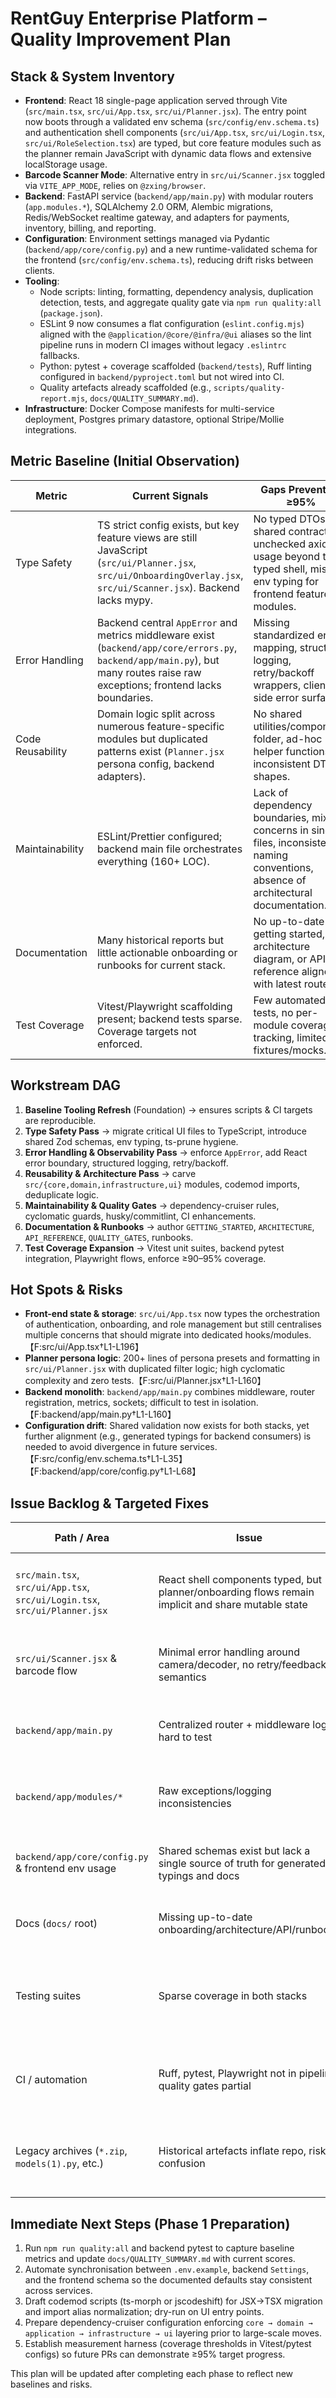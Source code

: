 # RentGuy Enterprise Platform – Quality Improvement Plan

## Stack & System Inventory
- **Frontend**: React 18 single-page application served through Vite (`src/main.tsx`, `src/ui/App.tsx`, `src/ui/Planner.jsx`). The entry point now boots through a validated env schema (`src/config/env.schema.ts`) and authentication shell components (`src/ui/App.tsx`, `src/ui/Login.tsx`, `src/ui/RoleSelection.tsx`) are typed, but core feature modules such as the planner remain JavaScript with dynamic data flows and extensive localStorage usage.
- **Barcode Scanner Mode**: Alternative entry in `src/ui/Scanner.jsx` toggled via `VITE_APP_MODE`, relies on `@zxing/browser`.
- **Backend**: FastAPI service (`backend/app/main.py`) with modular routers (`app.modules.*`), SQLAlchemy 2.0 ORM, Alembic migrations, Redis/WebSocket realtime gateway, and adapters for payments, inventory, billing, and reporting.
- **Configuration**: Environment settings managed via Pydantic (`backend/app/core/config.py`) and a new runtime-validated schema for the frontend (`src/config/env.schema.ts`), reducing drift risks between clients.
- **Tooling**:
  - Node scripts: linting, formatting, dependency analysis, duplication detection, tests, and aggregate quality gate via `npm run quality:all` (`package.json`).
  - ESLint 9 now consumes a flat configuration (`eslint.config.mjs`) aligned with the `@application/@core/@infra/@ui` aliases so the lint pipeline runs in modern CI images without legacy `.eslintrc` fallbacks.
  - Python: pytest + coverage scaffolded (`backend/tests`), Ruff linting configured in `backend/pyproject.toml` but not wired into CI.
  - Quality artefacts already scaffolded (e.g., `scripts/quality-report.mjs`, `docs/QUALITY_SUMMARY.md`).
- **Infrastructure**: Docker Compose manifests for multi-service deployment, Postgres primary datastore, optional Stripe/Mollie integrations.

## Metric Baseline (Initial Observation)
| Metric | Current Signals | Gaps Preventing ≥95% |
| --- | --- | --- |
| Type Safety | TS strict config exists, but key feature views are still JavaScript (`src/ui/Planner.jsx`, `src/ui/OnboardingOverlay.jsx`, `src/ui/Scanner.jsx`). Backend lacks mypy. | No typed DTOs, no shared contracts, unchecked axios usage beyond the typed shell, missing env typing for frontend feature modules. |
| Error Handling | Backend central `AppError` and metrics middleware exist (`backend/app/core/errors.py`, `backend/app/main.py`), but many routes raise raw exceptions; frontend lacks boundaries. | Missing standardized error mapping, structured logging, retry/backoff wrappers, client-side error surfaces. |
| Code Reusability | Domain logic split across numerous feature-specific modules but duplicated patterns exist (`Planner.jsx` persona config, backend adapters). | No shared utilities/components folder, ad-hoc helper functions, inconsistent DTO shapes. |
| Maintainability | ESLint/Prettier configured; backend main file orchestrates everything (160+ LOC). | Lack of dependency boundaries, mixed concerns in single files, inconsistent naming conventions, absence of architectural documentation. |
| Documentation | Many historical reports but little actionable onboarding or runbooks for current stack. | No up-to-date getting started, architecture diagram, or API reference aligned with latest routes. |
| Test Coverage | Vitest/Playwright scaffolding present; backend tests sparse. Coverage targets not enforced. | Few automated tests, no per-module coverage tracking, limited fixtures/mocks. |

## Workstream DAG
1. **Baseline Tooling Refresh** (Foundation)  → ensures scripts & CI targets are reproducible.
2. **Type Safety Pass** → migrate critical UI files to TypeScript, introduce shared Zod schemas, env typing, ts-prune hygiene.
3. **Error Handling & Observability Pass** → enforce `AppError`, add React error boundary, structured logging, retry/backoff.
4. **Reusability & Architecture Pass** → carve `src/{core,domain,infrastructure,ui}` modules, codemod imports, deduplicate logic.
5. **Maintainability & Quality Gates** → dependency-cruiser rules, cyclomatic guards, husky/commitlint, CI enhancements.
6. **Documentation & Runbooks** → author `GETTING_STARTED`, `ARCHITECTURE`, `API_REFERENCE`, `QUALITY_GATES`, runbooks.
7. **Test Coverage Expansion** → Vitest unit suites, backend pytest integration, Playwright flows, enforce ≥90–95% coverage.

## Hot Spots & Risks
- **Front-end state & storage**: `src/ui/App.tsx` now types the orchestration of authentication, onboarding, and role management but still centralises multiple concerns that should migrate into dedicated hooks/modules.【F:src/ui/App.tsx†L1-L196】
- **Planner persona logic**: 200+ lines of persona presets and formatting in `src/ui/Planner.jsx` with duplicated filter logic; high cyclomatic complexity and zero tests.【F:src/ui/Planner.jsx†L1-L160】
- **Backend monolith**: `backend/app/main.py` combines middleware, router registration, metrics, sockets; difficult to test in isolation.【F:backend/app/main.py†L1-L160】
- **Configuration drift**: Shared validation now exists for both stacks, yet further alignment (e.g., generated typings for backend consumers) is needed to avoid divergence in future services.【F:src/config/env.schema.ts†L1-L35】【F:backend/app/core/config.py†L1-L68】

## Issue Backlog & Targeted Fixes
| Path / Area | Issue | Proposed Fix | Metrics Impacted | Effort | Risk |
| --- | --- | --- | --- | --- | --- |
| `src/main.tsx`, `src/ui/App.tsx`, `src/ui/Login.tsx`, `src/ui/Planner.jsx` | React shell components typed, but planner/onboarding flows remain implicit and share mutable state | Extend codemod to planner/onboarding modules, extract typed hooks for storage access, and share API DTO contracts | Type Safety, Maintainability | Medium | Medium |
| `src/ui/Scanner.jsx` & barcode flow | Minimal error handling around camera/decoder, no retry/feedback semantics | Wrap scanner interactions in Result/AppError primitives, surface UI states, add telemetry hooks | Error Handling, Documentation (user feedback) | Medium | Medium |
| `backend/app/main.py` | Centralized router + middleware logic, hard to test | Split into `app.bootstrap`, `app.http.middleware`, `app.routers`, wire dependency-cruiser / import boundaries | Maintainability, Reusability | High | Medium |
| `backend/app/modules/*` | Raw exceptions/logging inconsistencies | Enforce `AppError` factories, structured logging with requestId, add integration tests for failure paths | Error Handling, Maintainability | High | Medium |
| `backend/app/core/config.py` & frontend env usage | Shared schemas exist but lack a single source of truth for generated typings and docs | Automate schema generation between backend `Settings`, `src/config/env.schema.ts`, and `.env.example` | Type Safety, Documentation | Medium | Low |
| Docs (`docs/` root) | Missing up-to-date onboarding/architecture/API/runbooks | Author new docs with reproducible steps, diagrams, and quality gate instructions | Documentation, Maintainability | Medium | Low |
| Testing suites | Sparse coverage in both stacks | Implement Vitest component + hook tests, backend pytest for key modules, add Playwright happy path, enforce coverage thresholds in scripts | Test Coverage, Type Safety | High | Medium |
| CI / automation | Ruff, pytest, Playwright not in pipeline; quality gates partial | Expand `.github/workflows/ci.yml` to include Python lint/test, Playwright (in containers), upload coverage & QUALITY_SUMMARY.md | Maintainability, Documentation | Medium | Medium |
| Legacy archives (`*.zip`, `models(1).py`, etc.) | Historical artefacts inflate repo, risk confusion | Inventory and either remove or isolate in `archive/` folder with docs references, ensure they are excluded from tooling scopes | Maintainability | Medium | Low |

## Immediate Next Steps (Phase 1 Preparation)
1. Run `npm run quality:all` and backend pytest to capture baseline metrics and update `docs/QUALITY_SUMMARY.md` with current scores.
2. Automate synchronisation between `.env.example`, backend `Settings`, and the frontend schema so the documented defaults stay consistent across services.
3. Draft codemod scripts (ts-morph or jscodeshift) for JSX→TSX migration and import alias normalization; dry-run on UI entry points.
4. Prepare dependency-cruiser configuration enforcing `core → domain → application → infrastructure → ui` layering prior to large-scale moves.
5. Establish measurement harness (coverage thresholds in Vitest/pytest configs) so future PRs can demonstrate ≥95% target progress.

This plan will be updated after completing each phase to reflect new baselines and risks.
